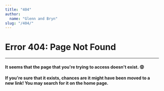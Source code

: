 ```yaml
---
title: "404"
author:
  name: "Glenn and Bryn"
slug: "/404/"
---
```

# Error 404: Page Not Found

----
#### It seems that the page that you're trying to access doesn't exist. :worried:
#### If you're sure that it exists, chances are it might have been moved to a new link! You may search for it on the home page.
